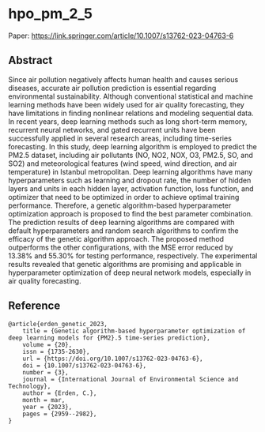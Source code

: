 # hpo_pm_2_5
Paper: https://link.springer.com/article/10.1007/s13762-023-04763-6

## Abstract
Since air pollution negatively affects human health and causes serious diseases, accurate air pollution prediction is essential regarding environmental sustainability. Although conventional statistical and machine learning methods have been widely used for air quality forecasting, they have limitations in finding nonlinear relations and modeling sequential data. In recent years, deep learning methods such as long short-term memory, recurrent neural networks, and gated recurrent units have been successfully applied in several research areas, including time-series forecasting. In this study, deep learning algorithm is employed to predict the PM2.5 dataset, including air pollutants (NO, NO2, NOX, O3, PM2.5, SO, and SO2) and meteorological features (wind speed, wind direction, and air temperature) in Istanbul metropolitan. Deep learning algorithms have many hyperparameters such as learning and dropout rate, the number of hidden layers and units in each hidden layer, activation function, loss function, and optimizer that need to be optimized in order to achieve optimal training performance. Therefore, a genetic algorithm-based hyperparameter optimization approach is proposed to find the best parameter combination. The prediction results of deep learning algorithms are compared with default hyperparameters and random search algorithms to confirm the efficacy of the genetic algorithm approach. The proposed method outperforms the other configurations, with the MSE error reduced by 13.38\% and 55.30\% for testing performance, respectively. The experimental results revealed that genetic algorithms are promising and applicable in hyperparameter optimization of deep neural network models, especially in air quality forecasting.

## Reference
```
@article{erden_genetic_2023,
	title = {Genetic algorithm-based hyperparameter optimization of deep learning models for {PM2}.5 time-series prediction},
	volume = {20},
	issn = {1735-2630},
	url = {https://doi.org/10.1007/s13762-023-04763-6},
	doi = {10.1007/s13762-023-04763-6},
	number = {3},
	journal = {International Journal of Environmental Science and Technology},
	author = {Erden, C.},
	month = mar,
	year = {2023},
	pages = {2959--2982},
}
```

